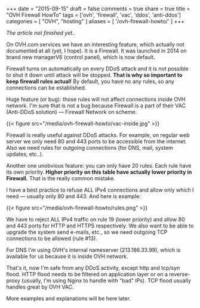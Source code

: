 +++
date = "2015-09-15"
draft = false
comments = true
share = true
title = "OVH Firewall HowTo"
tags = ['ovh', 'firewall', 'vac', 'ddos', 'anti-ddos']
categories = [
  "OVH",
  "hosting"
]
aliases = [ '/ovh-firewall-howto/' ]
+++

*The article not finished yet..*

On OVH.com services we have an interesting feature, which actually not documented at all (yet, I hope). It is a Firewall. It was launched in 2014 on brand new managerV6 (control panel), which is now default.

Firewall turns on automatically on every DDoS attack and it is not possible to shut it down until attack will be stopped. **That is why so important to keep firewall rules actual!** By default, you have no any rules, so any connections can be established.

Huge feature (or bug): those rules will not affect connections inside OVH network. I'm sure that is not a bug because Firewall is a part of their VAC (Anti-DDoS solution) — Firewall Network on scheme.

{{< figure src="/media/ovh-firewall-howto/vac-inside.jpg" >}}

Firewall is really useful against DDoS attacks. For example, on regular web server we only need 80 and 443 ports to be accessible from the internet. Also we need rules for outgoing connections (for DNS, mail, system updates, etc..).

Another one unobvious feature: you can only have 20 rules. Each rule have its own priority. **Higher priority on this table have actually lower priority in Firewall.** That is the really common mistake.

I have a best practice to refuse ALL IPv4 connections and allow only which I need — usually only 80 and 443. And here is example:

{{< figure src="/media/ovh-firewall-howto/rules.png" >}}

We have to reject ALL IPv4 traffic on rule 19 (lower priority) and allow 80 and 443 ports for HTTP and HTTPS respectively. We also want to be able to upgrade the system send e-mails, etc., so we need outgoing TCP connections to be allowed (rule #13).

For DNS I'm using OVH's internal nameserver (213.186.33.99), which is available for us because it is inside OVH network.

That's it, now I'm safe from any DDoS activity, except http and tcp/syn flood. HTTP flood needs to be filtered on application layer or on a reverse-proxy (usually, I'm using Nginx to handle with "bad" IPs). TCP flood usually handles great by OVH VAC.

More examples and explanations will be here later.

